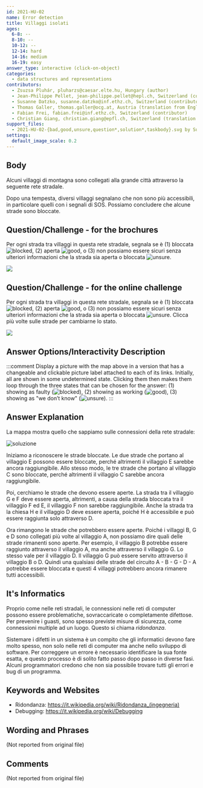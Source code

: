 ```yaml
---
id: 2021-HU-02
name: Error detection
title: Villaggi isolati
ages:
  6-8: --
  8-10: --
  10-12: --
  12-14: hard
  14-16: medium
  16-19: easy
answer_type: interactive (click-on-object)
categories:
  - data structures and representations
contributors:
  - Zsuzsa Pluhár, pluharzs@caesar.elte.hu, Hungary (author)
  - Jean-Philippe Pellet, jean-philippe.pellet@hepl.ch, Switzerland (contributor)
  - Susanne Datzko, susanne.datzko@inf.ethz.ch, Switzerland (contributor, graphics)
  - Thomas Galler, thomas.galler@ocg.at, Austria (translation from English into German)
  - Fabian Frei, fabian.frei@inf.ethz.ch, Switzerland (contributor)
  - Christian Giang, christian.giang@epfl.ch, Switzerland (translation from German into Italian)  
support_files:
  - 2021-HU-02-{bad,good,unsure,question*,solution*,taskbody}.svg by Susanne Datzko
settings:
  default_image_scale: 0.2
---
```



## Body

Alcuni villaggi di montagna sono collegati alla grande città attraverso la seguente rete stradale.

Dopo una tempesta, diversi villaggi segnalano che non sono più accessibili, in particolare quelli con i segnali di SOS. Possiamo concludere che alcune strade sono bloccate.


## Question/Challenge - for the brochures

Per ogni strada tra villaggi in questa rete stradale, segnala se è (1) bloccata ![blocked], (2) aperta ![good], o (3) non possiamo essere sicuri senza ulteriori informazioni che la strada sia aperta o bloccata ![unsure].

![](graphics/2021-HU-02-taskbody.svg)

## Question/Challenge - for the online challenge

Per ogni strada tra villaggi in questa rete stradale, segnala se è (1) bloccata ![blocked], (2) aperta ![good], o (3) non possiamo essere sicuri senza ulteriori informazioni che la strada sia aperta o bloccata ![unsure].
Clicca più volte sulle strade per cambiarne lo stato.

![](interactivity/2021-HU-02-question-interactive.svg)

[good]:    graphics/2021-HU-02-good.svg   "bloccata   (18px)"
[blocked]: graphics/2021-HU-02-bad.svg    "aperta     (18px)"
[unsure]:  graphics/2021-HU-02-unsure.svg "non chiaro (18px)"


## Answer Options/Interactivity Description

<!-- empty -->

:::comment
Display a picture with the map above in a version that has a changeable and clickable picture label attached to each of its links. Initially, all are shown in some undetermined state. Clicking them then makes them loop through the three states that can be chosen for the answer: (1) showing as faulty (![blocked]), (2) showing as working (![good]), (3) showing as "we don’t know" (![unsure]).
:::


## Answer Explanation

La mappa mostra quello che sappiamo sulle connessioni della rete stradale:

![](graphics/2021-HU-02-solution-compatible.svg "soluzione")

Iniziamo a riconoscere le strade bloccate. Le due strade che portano al villaggio E possono essere bloccate, perché altrimenti il villaggio E sarebbe ancora raggiungibile. Allo stesso modo, le tre strade che portano al villaggio C sono bloccate, perché altrimenti il villaggio C sarebbe ancora raggiungibile.

Poi, cerchiamo le strade che devono essere aperte. La strada tra il villaggio G e F deve essere aperta, altrimenti, a causa della strada bloccata tra il villaggio F ed E, il villaggio F non sarebbe raggiungibile. Anche la strada tra la chiesa H e il villaggio D deve essere aperta, poiché H è accessibile e può essere raggiunta solo attraverso D. 

Ora rimangono le strade che potrebbero essere aperte. Poiché i villaggi B, G e D sono collegati più volte al villaggio A, non possiamo dire quali delle strade rimanenti sono aperte. Per esempio, il villaggio B potrebbe essere raggiunto attraverso il villaggio A, ma anche attraverso il villaggio G. Lo stesso vale per il villaggio D. Il villaggio G può essere servito attraverso il villaggio B o D. Quindi una qualsiasi delle strade del circuito A - B - G - D - A potrebbe essere bloccata e questi 4 villaggi potrebbero ancora rimanere tutti accessibili.


## It's Informatics

Proprio come nelle reti stradali, le connessioni nelle reti di computer possono essere problematiche, sovraccaricate o completamente difettose. Per prevenire i guasti, sono spesso previste misure di sicurezza, come connessioni multiple ad un luogo. Questo si chiama _ridondanza_.

Sistemare i difetti in un sistema è un compito che gli informatici devono fare molto spesso, non solo nelle reti di computer ma anche nello sviluppo di software. Per correggere un errore è necessario identificare la sua fonte esatta, e questo processo è di solito fatto passo dopo passo in diverse fasi. Alcuni programmatori credono che non sia possibile trovare tutti gli errori e bug di un programma.


## Keywords and Websites

 - Ridondanza: https://it.wikipedia.org/wiki/Ridondanza_(ingegneria)
 - Debugging: https://it.wikipedia.org/wiki/Debugging


## Wording and Phrases

(Not reported from original file)


## Comments

(Not reported from original file)
